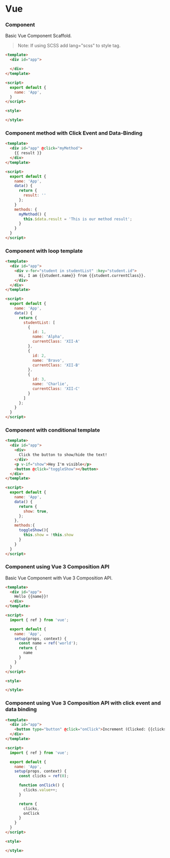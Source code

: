 # Vue

<!-- ## Components -->

### Component

Basic Vue Component Scaffold.
> Note: If using SCSS add lang="scss" to style tag.

```html
<template>
  <div id="app">

  </div>
</template>

<script>
  export default {
    name: 'App',
  }
</script>

<style>

</style>
```

### Component method with Click Event and Data-Binding

```html
<template>
  <div id="app" @click="myMethod">
    {{ result }}
  </div>
</template>

<script>
  export default {
    name: 'App',
    data() {
      return {
        result: ''
      };
    }
    methods: {
      myMethod() {
        this.$data.result = 'This is our method result';
      }
    }
  }
</script>
```

### Component with loop template

```html
<template>
  <div id="app">
    <div v-for="student in studentList" :key="student.id">
      Hi, I am {{student.name}} from {{student.currentClass}}.
    </div>
  </div>
</template>

<script>
  export default {
    name: 'App',
    data() {
      return {
        studentList: [
          {
            id: 1,
            name: 'Alpha',
            currentClass: 'XII-A'
          },
          {
            id: 2,
            name: 'Bravo',
            currentClass: 'XII-B'
          },
          {
            id: 3,
            name: 'Charlie',
            currentClass: 'XII-C'
          }
        ]
      };
    }
  }
</script>
```

### Component with conditional template

```html
<template>
  <div id="app">
    <div>
      Click the button to show/hide the text!
    </div>
    <p v-if="show">Hey I'm visible</p>
    <button @click="toggleShow"></button>
  </div>
</template>

<script>
  export default {
    name: 'App',
    data() {
      return {
        show: true,
      };
    },
    methods:{
      toggleShow(){
        this.show = !this.show
      }
    }
  }
</script>
```

### Component using Vue 3 Composition API

Basic Vue Component with Vue 3 Composition API.

```html
<template>
  <div id="app">
    Hello {{name}}!
  </div>
</template>

<script>
  import { ref } from 'vue';

  export default {
    name: 'App',
    setup(props, context) {
      const name = ref('world');
      return {
        name
      }
    }
  }
</script>

<style>

</style>
```

### Component using Vue 3 Composition API with click event and data binding

```html
<template>
  <div id="app">
    <button type="button" @click="onClick">Increment (Clicked: {{clicks}})</button>
  </div>
</template>

<script>
  import { ref } from 'vue';

  export default {
    name: 'App',
    setup(props, context) {
      const clicks = ref(0);

      function onClick() {
        clicks.value++;
      }

      return {
        clicks,
        onClick
      }
    }
  }
</script>

<style>

</style>
```

